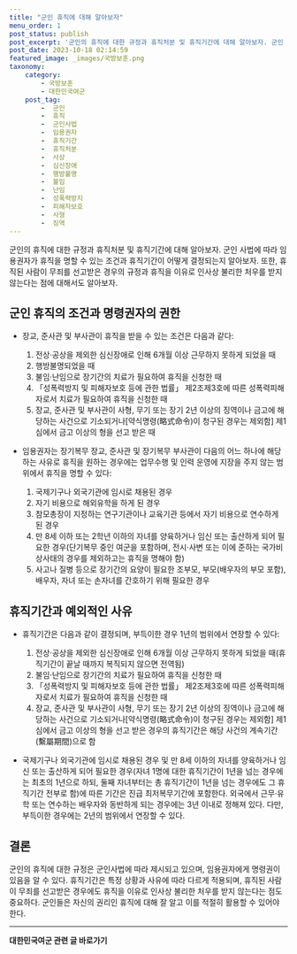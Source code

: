 ```yaml
---
title: "군인 휴직에 대해 알아보자"
menu_order: 1
post_status: publish
post_excerpt: '군인의 휴직에 대한 규정과 휴직처분 및 휴직기간에 대해 알아보자. 군인 사법에 따라 임용권자가 휴직을 명할 수 있는 조건과 휴직기간이 어떻게 결정되는지 알아보자. 또한, 휴직된 사람이 무죄를 선고받은 경우의 규정과 휴직을 이유로 인사상 불리한 처우를 받지 않는다는 점에 대해서도 알아보자.'
post_date: 2023-10-18 02:14:59
featured_image: _images/국방보훈.png
taxonomy:
    category:
        - 국방보훈
        - 대한민국여군
    post_tag:
        -  군인
        -  휴직
        -  군인사법
        -  임용권자
        -  휴직기간
        -  휴직처분
        -  사상
        -  심신장애
        -  행방불명
        -  불임
        -  난임
        -  성폭력방지
        -  피해자보호
        -  사형
        -  징역
---
```



군인의 휴직에 대한 규정과 휴직처분 및 휴직기간에 대해 알아보자. 군인 사법에 따라 임용권자가 휴직을 명할 수 있는 조건과 휴직기간이 어떻게 결정되는지 알아보자. 또한, 휴직된 사람이 무죄를 선고받은 경우의 규정과 휴직을 이유로 인사상 불리한 처우를 받지 않는다는 점에 대해서도 알아보자.

## 군인 휴직의 조건과 명령권자의 권한

- 장교, 준사관 및 부사관이 휴직을 받을 수 있는 조건은 다음과 같다:
  1. 전상·공상을 제외한 심신장애로 인해 6개월 이상 근무하지 못하게 되었을 때
  2. 행방불명되었을 때
  3. 불임·난임으로 장기간의 치료가 필요하여 휴직을 신청한 때
  4. 「성폭력방지 및 피해자보호 등에 관한 법률」 제2조제3호에 따른 성폭력피해자로서 치료가 필요하여 휴직을 신청한 때
  5. 장교, 준사관 및 부사관이 사형, 무기 또는 장기 2년 이상의 징역이나 금고에 해당하는 사건으로 기소되거나[약식명령(略式命令)이 청구된 경우는 제외함] 제1심에서 금고 이상의 형을 선고 받은 때

- 임용권자는 장기복무 장교, 준사관 및 장기복무 부사관이 다음의 어느 하나에 해당하는 사유로 휴직을 원하는 경우에는 업무수행 및 인력 운영에 지장을 주지 않는 범위에서 휴직을 명할 수 있다:
  1. 국제기구나 외국기관에 임시로 채용된 경우
  2. 자기 비용으로 해외유학을 하게 된 경우
  3. 참모총장이 지정하는 연구기관이나 교육기관 등에서 자기 비용으로 연수하게 된 경우
  4. 만 8세 이하 또는 2학년 이하의 자녀를 양육하거나 임신 또는 출산하게 되어 필요한 경우(단기복무 중인 여군을 포함하며, 전시·사변 또는 이에 준하는 국가비상사태의 경우를 제외하고는 휴직을 명해야 함)
  5. 사고나 질병 등으로 장기간의 요양이 필요한 조부모, 부모(배우자의 부모 포함), 배우자, 자녀 또는 손자녀를 간호하기 위해 필요한 경우

## 휴직기간과 예외적인 사유

- 휴직기간은 다음과 같이 결정되며, 부득이한 경우 1년의 범위에서 연장할 수 있다:
  1. 전상·공상을 제외한 심신장애로 인해 6개월 이상 근무하지 못하게 되었을 때(휴직기간이 끝날 때까지 복직되지 않으면 전역됨)
  2. 불임·난임으로 장기간의 치료가 필요하여 휴직을 신청한 때
  3. 「성폭력방지 및 피해자보호 등에 관한 법률」 제2조제3호에 따른 성폭력피해자로서 치료가 필요하여 휴직을 신청한 때
  4. 장교, 준사관 및 부사관이 사형, 무기 또는 장기 2년 이상의 징역이나 금고에 해당하는 사건으로 기소되거나[약식명령(略式命令)이 청구된 경우는 제외함] 제1심에서 금고 이상의 형을 선고 받은 경우의 휴직기간은 해당 사건의 계속기간(繫屬期間)으로 함

- 국제기구나 외국기관에 임시로 채용된 경우 및 만 8세 이하의 자녀를 양육하거나 임신 또는 출산하게 되어 필요한 경우(자녀 1명에 대한 휴직기간이 1년을 넘는 경우에는 최초의 1년으로 하되, 둘째 자녀부터는 총 휴직기간이 1년을 넘는 경우에도 그 휴직기간 전부로 함)에 따른 기간은 진급 최저복무기간에 포함한다. 외국에서 근무·유학 또는 연수하는 배우자와 동반하게 되는 경우에는 3년 이내로 정해져 있다. 다만, 부득이한 경우에는 2년의 범위에서 연장할 수 있다.

## 결론


군인의 휴직에 대한 규정은 군인사법에 따라 제시되고 있으며, 임용권자에게 명령권이 있음을 알 수 있다. 휴직기간은 특정 상황과 사유에 따라 다르게 적용되며, 휴직된 사람이 무죄를 선고받은 경우에도 휴직을 이유로 인사상 불리한 처우를 받지 않는다는 점도 중요하다. 군인들은 자신의 권리인 휴직에 대해 잘 알고 이를 적절히 활용할 수 있어야 한다.
<!-- wp:separator -->
<hr class="wp-block-separator has-alpha-channel-opacity"/>
<!-- /wp:separator -->

<!-- wp:group {"backgroundColor":"base","layout":{"type":"constrained"}} -->
<div class="wp-block-group has-base-background-color has-background"><!-- wp:paragraph {"align":"center","fontSize":"medium"} -->
<p class="has-text-align-center has-large-font-size"><strong>대한민국여군 관련 글 바로가기</strong></p>
<!-- /wp:paragraph -->


<!-- wp:latest-posts
{"categories":[{"id":7224,"count":19,"description":"","link":"https://uknowlaw.com/category/%eb%8c%80%ed%95%9c%eb%af%bc%ea%b5%ad%ec%97%ac%ea%b5%b0/","name":"대한민국여군","slug":"대한민국여군","taxonomy":"category","parent":0,"meta":[],"_links":{"self":[{"href":"https://uknowlaw.com/wp-json/wp/v2/categories/7224"}],"collection":[{"href":"https://uknowlaw.com/wp-json/wp/v2/categories"}],"about":[{"href":"https://uknowlaw.com/wp-json/wp/v2/taxonomies/category"}],"wp:post_type":[{"href":"https://uknowlaw.com/wp-json/wp/v2/posts?categories=7224"}],"curies":[{"name":"wp","href":"https://api.w.org/{rel}","templated":true}]}}],"postsToShow":100,"excerptLength":28,"postLayout":"grid","columns":2,"featuredImageAlign":"left","featuredImageSizeSlug":"large","fontSize":16px} /--></div>
<!-- /wp:group -->